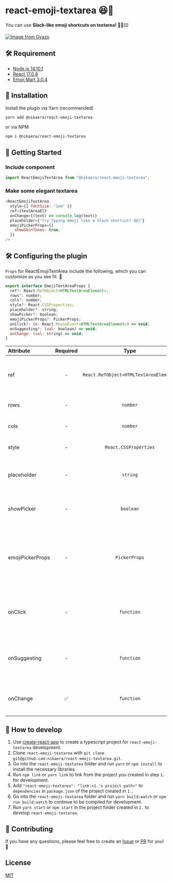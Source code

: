 # react-emoji-textarea 😆💖

You can use **Slack-like emoji shortcuts on textarea!** 🦸‍♂️⌨️

[![Image from Gyazo](https://i.gyazo.com/64f104b34c185872b6a864d4bfd6ad21.gif)](https://gyazo.com/64f104b34c185872b6a864d4bfd6ad21)

## 🛠️ Requirement

- [Node.js 14.10.1](https://nodejs.org/)
- [React 17.0.8](https://ja.reactjs.org/)
- [Emoji Mart 3.0.4](https://github.com/missive/emoji-mart)

## 💾 Installation

Install the plugin via Yarn (recommended)

```bash
yarn add @nikaera/react-emoji-textarea
```

or via NPM

```bash
npm i @nikaera/react-emoji-textarea
```

## 🏃 Getting Started

### Include component

```javascript
import ReactEmojiTextArea from "@nikaera/react-emoji-textarea";
```

### Make some elegant textarea

```javascript
<ReactEmojiTextArea
  style={{ fontSize: "1em" }}
  ref={textAreaEl}
  onChange={(text) => console.log(text)}
  placeholder={"Try typing emoji like a Slack shortcut! 😆💖"}
  emojiPickerProps={{
    showSkinTones: true,
  }}
/>
```

## 🛠️ Configuring the plugin

`Props` for ReactEmojiTextArea include the following, which you can customize as you see fit. 🤵

```javascript
export interface EmojiTextAreaProps {
  ref?: React.RefObject<HTMLTextAreaElement>;
  rows?: number;
  cols?: number;
  style?: React.CSSProperties;
  placeholder?: string;
  showPicker?: boolean;
  emojiPickerProps?: PickerProps;
  onClick?: (e: React.MouseEvent<HTMLTextAreaElement>) => void;
  onSuggesting?: (val: boolean) => void;
  onChange: (val: string) => void;
}
```

| Attribute        | Required |                  Type                  | Default | Description                                                                                                                                                                                                                  |
| :--------------- | :------: | :------------------------------------: | :-----: | :--------------------------------------------------------------------------------------------------------------------------------------------------------------------------------------------------------------------------- |
| ref              |    -     | `React.RefObject<HTMLTextAreaElement>` | `null`  | Use this when you want to refer to a `textarea` element.                                                                                                                                                                     |
| rows             |    -     |                `number`                |    3    | Specifying rows for `textarea`.                                                                                                                                                                                              |
| cols             |    -     |                `number`                |   40    | Specifying cols for `textarea`.                                                                                                                                                                                              |
| style            |    -     |         `React.CSSProperties`          | `null`  | Specifying the style of a `textarea`.                                                                                                                                                                                        |
| placeholder      |    -     |                `string`                | `null`  | Specifying a placeholder for a `textarea`.                                                                                                                                                                                   |
| showPicker       |    -     |               `boolean`                | `false` | Toggle the display of [emoji-mart's Picker](https://github.com/missive/emoji-mart#picker).                                                                                                                                   |
| emojiPickerProps |    -     |             `PickerProps`              | `null`  | Specify the `props` for [emoji-mart's Picker](https://github.com/missive/emoji-mart#picker). **[onSelect](https://github.com/nikaera/react-emoji-textarea/blob/main/src/index.tsx#L283) is used in `react-emoji-textarea`.** |
| onClick          |    -     |               `function`               | `null`  | Function to determine that a `textarea` field has been clicked.                                                                                                                                                              |
| onSuggesting     |    -     |               `function`               | `null`  | Function to determine while an emoji input candidate is displayed.                                                                                                                                                           |
| onChange         |    ✅    |               `function`               | `null`  | Function used to get the content of the `textarea`.                                                                                                                                                                          |

## 🔨 How to develop

1. Use [create-react-app](https://create-react-app.dev/docs/adding-typescript/) to create a typescript project for `react-emoji-textarea` development.
1. Clone `react-emoji-textarea` with `git clone git@github.com:nikaera/react-emoji-textarea.git`.
1. Go into the `react-emoji-textarea` folder and run `yarn` or `npm install` to install the necessary libraries.
1. Run `npm link` or `yarn link` to link from the project you created in step `1.` for development.
1. Add `"react-emoji-textarea": "link:<1.'s project path>"` to `dependencies` in `package.json` of the project created in `1.`.
1. Go into the `react-emoji-textarea` folder and run `yarn build:watch` or `npm run build:watch` to continue to be compiled for development.
1. Run `yarn start` or `npm start` in the project folder created in `1.` to develop `react-emoji-textarea`.

## 🎁 Contributing

If you have any questions, please feel free to create an [Issue](https://github.com/nikaera/react-emoji-textarea/issues/new) or [PR](https://github.com/nikaera/react-emoji-textarea/pulls) for you! 🙌

## License

[MIT](https://github.com/nikaera/Teemo/blob/main/LICENSE)
